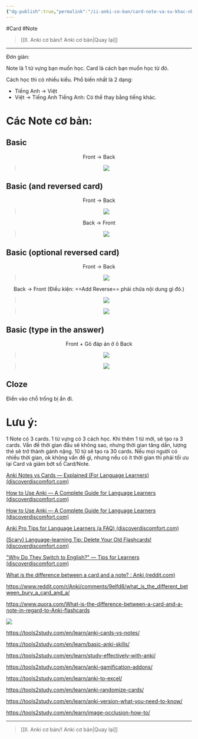 ```yaml
---
{"dg-publish":true,"permalink":"/ii-anki-co-ban/card-note-va-su-khac-nhau/","noteIcon":""}
---
```


#Card #Note

> [[II. Anki cơ bản/! Anki cơ bản\|Quay lại]]

___

Đơn giản:

Note là 1 từ vựng bạn muốn học.
Card là cách bạn muốn học từ đó.

Cách học thì có nhiều kiểu. Phổ biến nhất là 2 dạng:
- Tiếng Anh → Việt
- Việt → Tiếng Anh
Tiếng Anh: Có thể thay bằng tiếng khác.

# Các Note cơ bản:

## Basic
<center>

Front → Back


> ![](https://i.imgur.com/xLlTewC.png)

</center>

## Basic (and reversed card)
<center>

Front → Back

> ![](https://i.imgur.com/xLlTewC.png)

Back → Front

> ![](https://i.imgur.com/TRQg7Zr.png)

</center>

## Basic (optional reversed card)
<center>

Front → Back

> ![](https://i.imgur.com/xLlTewC.png)

Back → Front (Điều kiện: ==Add Reverse== phải chứa nội dung gì đó.)

> ![](https://i.imgur.com/oYqU2e9.png)

> ![](https://i.imgur.com/TRQg7Zr.png)

</center>

## Basic (type in the answer)

<center>

Front + Gõ đáp án ở ô Back

> ![](https://i.imgur.com/8bD2zXH.png)

> ![](https://i.imgur.com/Ax451Da.png)

</center>

## Cloze
Điền vào chỗ trống bị ẩn đi.

# Lưu ý:
1 Note có 3 cards.
1 từ vựng có 3 cách học.
Khi thêm 1 từ mới, sẽ tạo ra 3 cards.
Vấn đề thời gian đầu sẽ không sao, nhưng thời gian tăng dần, lượng thẻ sẽ trở thành gánh nặng. 
10 từ sẽ tạo ra 30 cards.
Nếu mọi người có nhiều thời gian, ok không vấn đề gì, nhưng nếu có ít thời gian thì phải tối ưu lại Card và giảm bớt số Card/Note.




[Anki Notes vs Cards — Explained (For Language Learners) (discoverdiscomfort.com)](https://discoverdiscomfort.com/anki-notes-vs-cards-language-learning/)

[How to Use Anki — A Complete Guide for Language Learners (discoverdiscomfort.com)](https://discoverdiscomfort.com/how-to-use-anki-flashcards-language/)

[How to Use Anki — A Complete Guide for Language Learners (discoverdiscomfort.com)](https://discoverdiscomfort.com/how-to-use-anki-flashcards-language/)

[Anki Pro Tips for Language Learners (a FAQ) (discoverdiscomfort.com)](https://discoverdiscomfort.com/anki-languages-faq-polyglots/)

[(Scary) Language-learning Tip: Delete Your Old Flashcards! (discoverdiscomfort.com)](https://discoverdiscomfort.com/scary-pro-tip-delete-your-old-flashcards/)

["Why Do They Switch to English?" — Tips for Learners (discoverdiscomfort.com)](https://discoverdiscomfort.com/switch-to-english-tips-language-learning/)

[What is the difference between a card and a note? : Anki (reddit.com)](https://www.reddit.com/r/Anki/comments/3x58fb/what_is_the_difference_between_a_card_and_a_note/)

https://www.reddit.com/r/Anki/comments/9elfd8/what_is_the_different_between_bury_a_card_and_a/

https://www.quora.com/What-is-the-difference-between-a-card-and-a-note-in-regard-to-Anki-flashcards

![](https://www.youtube.com/watch?v=5ZdMAePorUI)

https://tools2study.com/en/learn/anki-cards-vs-notes/

https://tools2study.com/en/learn/basic-anki-skills/

https://tools2study.com/en/learn/study-effectively-with-anki/

https://tools2study.com/en/learn/anki-gamification-addons/

https://tools2study.com/en/learn/anki-to-excel/

https://tools2study.com/en/learn/anki-randomize-cards/

https://tools2study.com/en/learn/anki-version-what-you-need-to-know/

https://tools2study.com/en/learn/image-occlusion-how-to/



___

> [[II. Anki cơ bản/! Anki cơ bản\|Quay lại]]